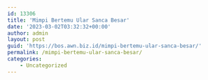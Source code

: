 ```yaml
---
id: 13306
title: 'Mimpi Bertemu Ular Sanca Besar'
date: '2023-03-02T03:32:32+00:00'
author: admin
layout: post
guid: 'https://bos.awn.biz.id/mimpi-bertemu-ular-sanca-besar/'
permalink: /mimpi-bertemu-ular-sanca-besar/
categories:
    - Uncategorized
---
```


